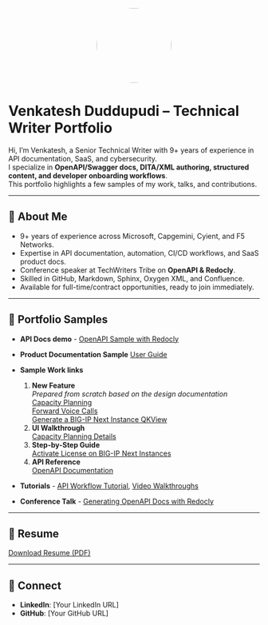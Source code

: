 <p align="center">
  <img src="https://github.com/venki309.png" width="150" style="border-radius:50%;" />
</p>


# Venkatesh Duddupudi – Technical Writer Portfolio

Hi, I’m Venkatesh, a Senior Technical Writer with 9+ years of experience in API documentation, SaaS, and cybersecurity.  
I specialize in **OpenAPI/Swagger docs, DITA/XML authoring, structured content, and developer onboarding workflows**.  
This portfolio highlights a few samples of my work, talks, and contributions.

---

## 🔹 About Me
- 9+ years of experience across Microsoft, Capgemini, Cyient, and F5 Networks.
- Expertise in API documentation, automation, CI/CD workflows, and SaaS product docs.
- Conference speaker at TechWriters Tribe on **OpenAPI & Redocly**.
- Skilled in GitHub, Markdown, Sphinx, Oxygen XML, and Confluence.
- Available for full-time/contract opportunities, ready to join immediately.

---

## 📂 Portfolio Samples
- **API Docs demo** - [OpenAPI Sample with Redocly](api-docs/openapi-redoc.md)  
- **Product Documentation Sample**  [User Guide](https://venki-writer.gitbook.io/product-docs/1.-overview)
- **Sample Work links**
  1. **New Feature**  
     *Prepared from scratch based on the design documentation*  
      [Capacity Planning](https://www.ibm.com/docs/en/storage-insights?topic=pro-capacity-planning)  
      [Forward Voice Calls](https://learn.microsoft.com/en-us/dynamics365/customer-service/administer/voice-forward-calls)  
      [Generate a BIG-IP Next Instance QKView](https://clouddocs.f5.com/bigip-next/latest/support/qkview_generate_download_upload_to_ihealth.html)  
  2. **UI Walkthrough**  
     [Capacity Planning Details](https://www.ibm.com/docs/en/storage-insights?topic=planning-capacity-details)
  3. **Step-by-Step Guide**  
     [Activate License on BIG-IP Next Instances](https://clouddocs.f5.com/bigip-next/latest/use_cm/cm_license_bigip_next.html)
  4. **API Reference**  
     [OpenAPI Documentation](https://clouddocs.f5.com/products/bigip-next/mgmt-api/latest/ApiReferences/bigip_public_api_ref/r_openapi-next.html)
         
- **Tutorials** - [API Workflow Tutorial](tutorials/api-workflow.md), [Video Walkthroughs](tutorials/video-links.md)  
- **Conference Talk** - [Generating OpenAPI Docs with Redocly](conference/techwriters-tribe-redocly.md)  

---

## 📄 Resume
[Download Resume (PDF)](resume/Venkatesh_Resume.pdf)

---

## 🔗 Connect
- **LinkedIn**: [Your LinkedIn URL]
- **GitHub**: [Your GitHub URL]
